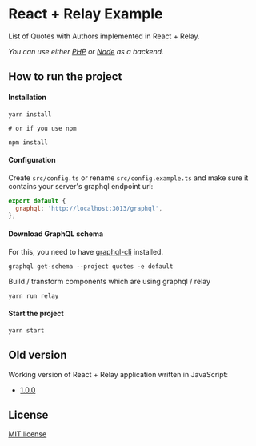 # React + Relay Example

List of Quotes with Authors implemented in React + Relay.

*You can use either [PHP](https://github.com/juffalow/slim-graphql-eloquent-example) or [Node](https://github.com/juffalow/express-graphql-example) as a backend.*

## How to run the project

#### Installation

```shell
yarn install

# or if you use npm

npm install
```

#### Configuration

Create `src/config.ts` or rename `src/config.example.ts` and make sure it contains your server's graphql endpoint url:

```js
export default {
  graphql: 'http://localhost:3013/graphql',
};
```

#### Download GraphQL schema

For this, you need to have [graphql-cli](https://github.com/graphql-cli/graphql-cli) installed.

```shell
graphql get-schema --project quotes -e default
```

Build / transform components which are using graphql / relay

```shell
yarn run relay
```

#### Start the project

```shell
yarn start
```

## Old version

Working version of React + Relay application written in JavaScript:
* [1.0.0](https://github.com/juffalow/react-relay-example/tree/1.0.0)

## License

[MIT license](./LICENSE)

